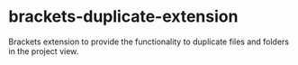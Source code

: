 brackets-duplicate-extension
============================

Brackets extension to provide the functionality to duplicate files and folders in the project view.
